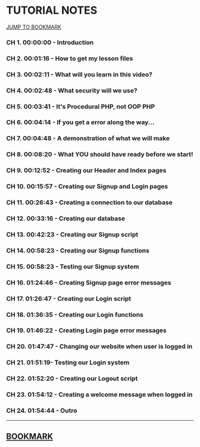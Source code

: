 <link rel="stylesheet" href="../css/notes.css" />

# TUTORIAL NOTES

<a id="top-bookmark-btn" class="bookmark-link" href="#bookmark">JUMP TO BOOKMARK</a>

### CH 1. 00:00:00 - Introduction


### CH 2. 00:01:16 - How to get my lesson files


### CH 3. 00:02:11 - What will you learn in this video?


### CH 4. 00:02:48 - What security will we use?


### CH 5. 00:03:41 - It's Procedural PHP, not OOP PHP


### CH 6. 00:04:14 - If you get a error along the way...


### CH 7. 00:04:48 - A demonstration of what we will make


### CH 8. 00:08:20 - What YOU should have ready before we start!


### CH 9. 00:12:52 - Creating our Header and Index pages


### CH 10. 00:15:57 - Creating our Signup and Login pages


### CH 11. 00:26:43 - Creating a connection to our database


### CH 12. 00:33:16 - Creating our database


### CH 13. 00:42:23 - Creating our Signup script


### CH 14. 00:58:23 - Creating our Signup functions


### CH 15. 00:58:23 - Testing our Signup system


### CH 16. 01:24:46 - Creating Signup page error messages


### CH 17. 01:26:47 - Creating our Login script


### CH 18. 01:36:35 - Creating our Login functions


### CH 19. 01:46:22 - Creating Login page error messages


### CH 20. 01:47:47 - Changing our website when user is logged in


### CH 21. 01:51:19- Testing our Login system


### CH 22. 01:52:20 - Creating our Logout script


### CH 23. 01:54:12 - Creating a welcome message when logged in


### CH 24. 01:54:44 - Outro

---

<a id="bookmark" href="#top-bookmark-btn" title="back to top">BOOKMARK</a>
---







